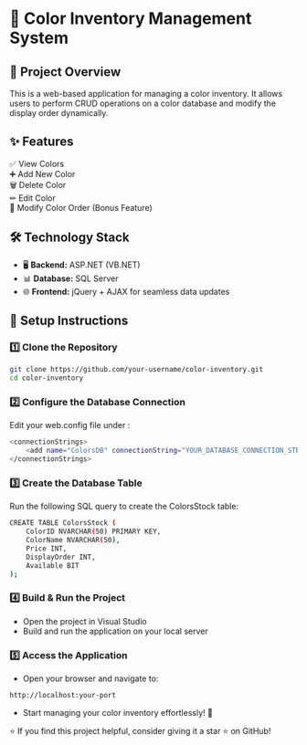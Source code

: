 # 🎨 Color Inventory Management System  

## 📌 Project Overview  
This is a web-based application for managing a color inventory. It allows users to perform CRUD operations on a color database and modify the display order dynamically.  

## ✨ Features  
✅ View Colors  
➕ Add New Color  
🗑 Delete Color  
✏ Edit Color  
🔄 Modify Color Order (Bonus Feature)  

## 🛠 Technology Stack  
- 🖥 **Backend:** ASP.NET (VB.NET)  
- 📊 **Database:** SQL Server  
- 🌐 **Frontend:** jQuery + AJAX for seamless data updates  

## 🚀 Setup Instructions  

### 1️⃣ Clone the Repository  
```bash
git clone https://github.com/your-username/color-inventory.git
cd color-inventory
```

### 2️⃣ Configure the Database Connection
Edit your web.config file under <connectionStrings>:
```bash
<connectionStrings>
    <add name="ColorsDB" connectionString="YOUR_DATABASE_CONNECTION_STRING" providerName="System.Data.SqlClient" />
</connectionStrings>
```

### 3️⃣ Create the Database Table
Run the following SQL query to create the ColorsStock table:

```bash
CREATE TABLE ColorsStock (
    ColorID NVARCHAR(50) PRIMARY KEY,
    ColorName NVARCHAR(50),
    Price INT,
    DisplayOrder INT,
    Available BIT
);
```

### 4️⃣ Build & Run the Project
- Open the project in Visual Studio
- Build and run the application on your local server

### 5️⃣ Access the Application
- Open your browser and navigate to:
```bash
http://localhost:your-port
```
- Start managing your color inventory effortlessly! 🎨


⭐ If you find this project helpful, consider giving it a star ⭐ on GitHub!
